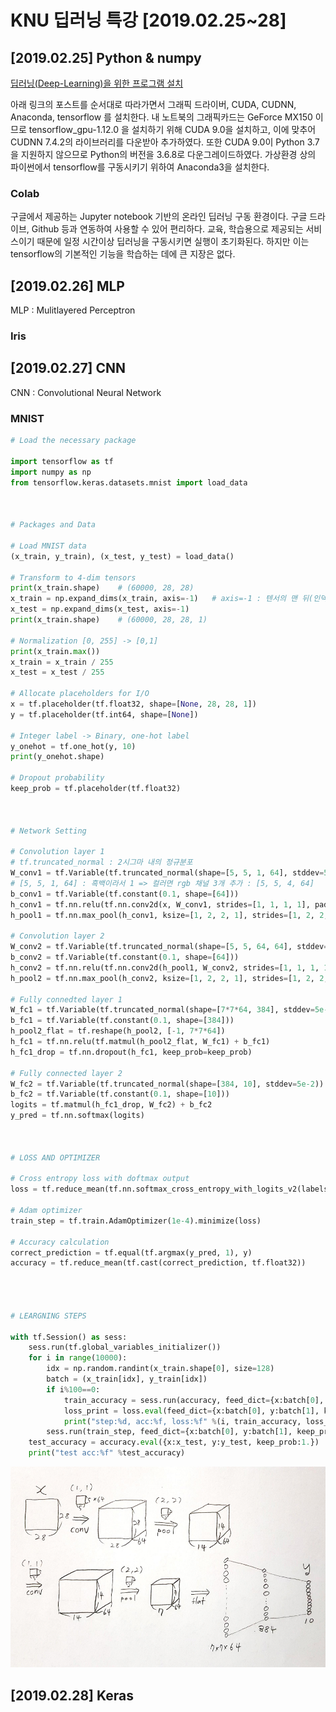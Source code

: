 # KNU 딥러닝 특강 [2019.02.25~28]

## [2019.02.25] Python & numpy

[딥러닝(Deep-Learning)을 위한 프로그램 설치](https://m.post.naver.com/my/series/detail.nhn?memberNo=8098532&seriesNo=459452&prevVolumeNo=15102526)

아래 링크의 포스트를 순서대로 따라가면서 그래픽 드라이버, CUDA, CUDNN, Anaconda, tensorflow 를 설치한다.
내 노트북의 그래픽카드는 GeForce MX150 이므로 tensorflow_gpu-1.12.0 을 설치하기 위해 CUDA 9.0을 설치하고, 이에 맞추어 CUDNN 7.4.2의 라이브러리를 다운받아 추가하였다.
또한 CUDA 9.0이 Python 3.7을 지원하지 않으므로 Python의 버전을 3.6.8로 다운그레이드하였다.
가상환경 상의 파이썬에서 tensorflow를 구동시키기 위하여 Anaconda3을 설치한다.


### Colab
구글에서 제공하는 Jupyter notebook 기반의 온라인 딥러닝 구동 환경이다. 구글 드라이브, Github 등과 연동하여 사용할 수 있어 편리하다.
교육, 학습용으로 제공되는 서비스이기 때문에 일정 시간이상 딥러닝을 구동시키면 실행이 초기화된다.
하지만 이는 tensorflow의 기본적인 기능을 학습하는 데에 큰 지장은 없다.



## [2019.02.26] MLP

MLP : Mulitlayered Perceptron
### Iris

## [2019.02.27] CNN

CNN : Convolutional Neural Network

### MNIST 

```python
# Load the necessary package

import tensorflow as tf
import numpy as np
from tensorflow.keras.datasets.mnist import load_data



# Packages and Data

# Load MNIST data
(x_train, y_train), (x_test, y_test) = load_data()

# Transform to 4-dim tensors
print(x_train.shape)    # (60000, 28, 28)
x_train = np.expand_dims(x_train, axis=-1)   # axis=-1 : 텐서의 맨 뒤(인덱스:-1)를 expand
x_test = np.expand_dims(x_test, axis=-1)
print(x_train.shape)    # (60000, 28, 28, 1)

# Normalization [0, 255] -> [0,1]
print(x_train.max())
x_train = x_train / 255
x_test = x_test / 255

# Allocate placeholders for I/O
x = tf.placeholder(tf.float32, shape=[None, 28, 28, 1])
y = tf.placeholder(tf.int64, shape=[None])

# Integer label -> Binary, one-hot label
y_onehot = tf.one_hot(y, 10)
print(y_onehot.shape)

# Dropout probability
keep_prob = tf.placeholder(tf.float32)



# Network Setting

# Convolution layer 1
# tf.truncated_normal : 2시그마 내의 정규분포
W_conv1 = tf.Variable(tf.truncated_normal(shape=[5, 5, 1, 64], stddev=5e-2)) 
# [5, 5, 1, 64] : 흑백이라서 1 => 컬러면 rgb 채널 3개 추가 : [5, 5, 4, 64]
b_conv1 = tf.Variable(tf.constant(0.1, shape=[64]))
h_conv1 = tf.nn.relu(tf.nn.conv2d(x, W_conv1, strides=[1, 1, 1, 1], padding='SAME') + b_conv1)
h_pool1 = tf.nn.max_pool(h_conv1, ksize=[1, 2, 2, 1], strides=[1, 2, 2, 1], padding='SAME')

# Convolution layer 2
W_conv2 = tf.Variable(tf.truncated_normal(shape=[5, 5, 64, 64], stddev=5e-2))
b_conv2 = tf.Variable(tf.constant(0.1, shape=[64]))
h_conv2 = tf.nn.relu(tf.nn.conv2d(h_pool1, W_conv2, strides=[1, 1, 1, 1], padding='SAME') + b_conv2)
h_pool2 = tf.nn.max_pool(h_conv2, ksize=[1, 2, 2, 1], strides=[1, 2, 2, 1], padding='SAME')

# Fully connedted layer 1
W_fc1 = tf.Variable(tf.truncated_normal(shape=[7*7*64, 384], stddev=5e-2))
b_fc1 = tf.Variable(tf.constant(0.1, shape=[384]))
h_pool2_flat = tf.reshape(h_pool2, [-1, 7*7*64])
h_fc1 = tf.nn.relu(tf.matmul(h_pool2_flat, W_fc1) + b_fc1)
h_fc1_drop = tf.nn.dropout(h_fc1, keep_prob=keep_prob)

# Fully connected layer 2
W_fc2 = tf.Variable(tf.truncated_normal(shape=[384, 10], stddev=5e-2))
b_fc2 = tf.Variable(tf.constant(0.1, shape=[10]))
logits = tf.matmul(h_fc1_drop, W_fc2) + b_fc2
y_pred = tf.nn.softmax(logits)



# LOSS AND OPTIMIZER

# Cross entropy loss with doftmax output
loss = tf.reduce_mean(tf.nn.softmax_cross_entropy_with_logits_v2(labels=y_onehot, logits=logits))

# Adam optimizer
train_step = tf.train.AdamOptimizer(1e-4).minimize(loss)

# Accuracy calculation
correct_prediction = tf.equal(tf.argmax(y_pred, 1), y)
accuracy = tf.reduce_mean(tf.cast(correct_prediction, tf.float32))




# LEARGNING STEPS

with tf.Session() as sess:
    sess.run(tf.global_variables_initializer())
    for i in range(10000):
        idx = np.random.randint(x_train.shape[0], size=128)
        batch = (x_train[idx], y_train[idx])
        if i%100==0:
            train_accuracy = sess.run(accuracy, feed_dict={x:batch[0], y:batch[1], keep_prob:1.})
            loss_print = loss.eval(feed_dict={x:batch[0], y:batch[1], keep_prob:1.})
            print("step:%d, acc:%f, loss:%f" %(i, train_accuracy, loss_print))
        sess.run(train_step, feed_dict={x:batch[0], y:batch[1], keep_prob:0.5})
    test_accuracy = accuracy.eval({x:x_test, y:y_test, keep_prob:1.})
    print("test acc:%f" %test_accuracy)
```


![](images/MNIST_CNN.png)


## [2019.02.28] Keras

